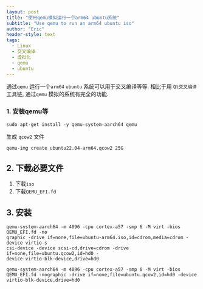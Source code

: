 ```yaml
---
layout: post
title: "使用qemu模拟运行一个arm64 ubuntu系统"
subtitle: "Use qemu to run an arm64 ubuntu iso"
author: "Eric"
header-style: text
tags:
  - Linux
  - 交叉编译
  - 虚拟化
  - qemu
  - ubuntu
---
```




通过`qemu` 运行一个`arm64` `ubuntu` 系统可以用于交叉编译等等. 相比于用 `Qt交叉编译`工具链, 通过`qemu` 模拟的系统有完全的功能.





### 1. 安装qemu等



```shell
sudo apt-get install -y qemu-system-aarch64 qemu
```



生成 `qcow2` 文件

```shell
qemu-img create ubuntu22.04-arm64.qcow2 25G
```





## 2. 下载必要文件



1. 下载`iso`
2. 下载`QEMU_EFI.fd`





## 3. 安装



```shell
qemu-system-aarch64 -m 4096 -cpu cortex-a57 -smp 6 -M virt -bios QEMU_EFI.fd -no
graphic -drive if=none,file=ubuntu-arm64.iso,id=cdrom,media=cdrom -device virtio-s
csi-device -device scsi-cd,drive=cdrom -drive if=none,file=ubuntu.qcow2,id=hd0 -
device virtio-blk-device,drive=hd0

```



```shell
qemu-system-aarch64 -m 4096 -cpu cortex-a57 -smp 6 -M virt -bios QEMU_EFI.fd -nographic -drive if=none,file=ubuntu.qcow2,id=hd0 -device virtio-blk-device,drive=hd0

```

